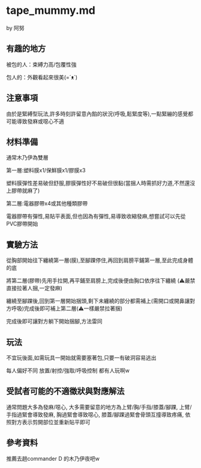tape_mummy.md
===
by 阿努


有趣的地方
---
被包的人：束縛力高/包覆性強

包人的：外觀看起來很美(=´ᴥ`)


注意事項
---
由於是緊縛型玩法,許多時刻許留意內餡的狀況(呼吸,鬆緊度等),一點緊繃的感覺都可能導致發麻或噁心不適


材料準備
---
通常木乃伊為雙層

第一層:塑料膜x1/保鮮膜x1/膠膜x3

塑料膜彈性差易破但舒服,膠膜彈性好不易破但很黏(當捆人時需抓好力道,不然還沒上膠帶就麻了)

第二層:電器膠帶x4或其他種類膠帶

電器膠帶有彈性,易貼平表面,但也因為有彈性,易導致收縮發麻,想嘗試可以先從PVC膠帶開始


實驗方法
---
從胸部開始往下纏繞第一層(膜),至腳踝停住,再回到肩膀平鋪第一層,至此完成身體的底

將第二層(膠帶)先用手拉開,再平鋪至肩膀上,完成後便由胸口依序往下纏繞
(⚠️嚴禁直接拉著人捆,一定發麻)

纏繞至腳踝後,回到第一層開始捆頭,剩下未纏繞的部分都需補上(需開口或開鼻讓對方呼吸)完成後即可補上第二層(⚠️一樣嚴禁拉著捆)

完成後即可讓對方躺下開始捆腳,方法雷同


玩法
---
不宜玩後面,如需玩具一開始就需要塞著包,只要一有破洞容易逃出

每人偏好不同 放置/射控/強取/呼吸控制 都有人玩啊w


受試者可能的不適徵狀與對應解法
---
通常問題大多為發麻/噁心, 大多需要留意的地方為上臂/胸/手指/膝蓋/腳踝, 上臂/手指過緊會導致發麻, 胸過緊會導致噁心, 膝蓋/腳踝過緊會骨頭互撞導致疼痛, 依照對方表示剪開部位並重新貼平即可


參考資料
---
推薦去趟commander D 的木乃伊夜吧w
